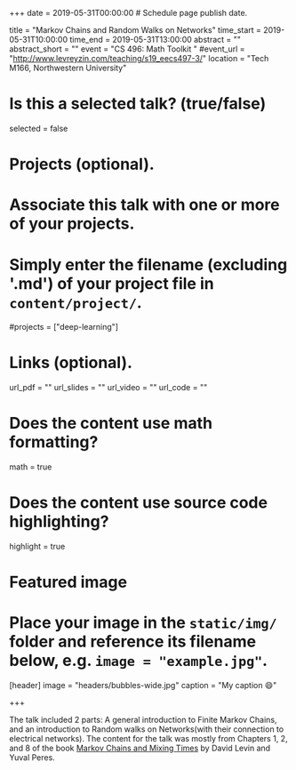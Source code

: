 +++
date = 2019-05-31T00:00:00  # Schedule page publish date.

title = "Markov Chains and Random Walks on Networks"
time_start = 2019-05-31T10:00:00
time_end = 2019-05-31T13:00:00
abstract = ""
abstract_short = ""
event = "CS 496: Math Toolkit "
#event_url = "http://www.levreyzin.com/teaching/s19_eecs497-3/"
location = "Tech M166, Northwestern University"

# Is this a selected talk? (true/false)
selected = false

# Projects (optional).
#   Associate this talk with one or more of your projects.
#   Simply enter the filename (excluding '.md') of your project file in `content/project/`.
#projects = ["deep-learning"]

# Links (optional).
url_pdf = ""
url_slides = ""
url_video = ""
url_code = ""

# Does the content use math formatting?
math = true

# Does the content use source code highlighting?
highlight = true

# Featured image
# Place your image in the `static/img/` folder and reference its filename below, e.g. `image = "example.jpg"`.
[header]
image = "headers/bubbles-wide.jpg"
caption = "My caption :smile:"

+++

The talk included 2 parts: A general introduction to Finite Markov Chains, and an introduction to Random walks on Networks(with their connection to electrical networks). The content for the talk was mostly from Chapters 1, 2, and 8 of the book [Markov Chains and Mixing Times](https://bookstore.ams.org/mbk-107) by David Levin and Yuval Peres. 

